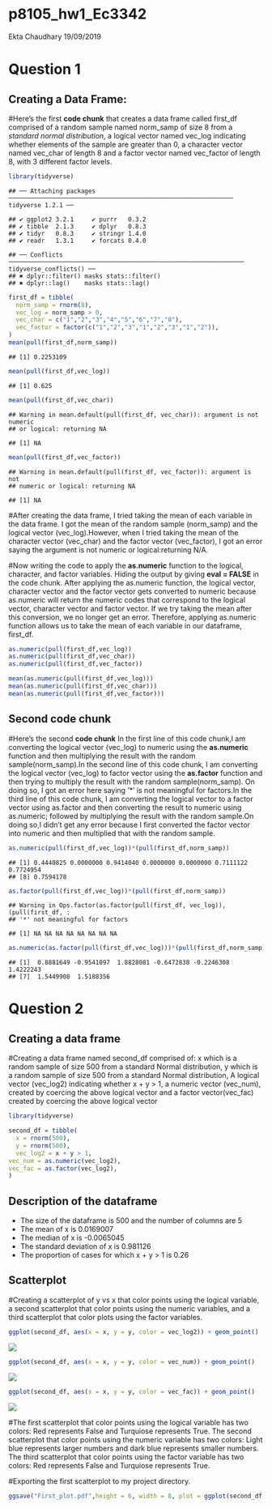 p8105\_hw1\_Ec3342
================
Ekta Chaudhary
19/09/2019

# Question 1

## Creating a Data Frame:

\#Here’s the first **code chunk** that creates a data frame called
first\_df comprised of a random sample named norm\_samp of size 8 from a
*standard normal distribution*, a logical vector named vec\_log
indicating whether elements of the sample are greater than 0, a
character vector named vec\_char of length 8 and a factor vector named
vec\_factor of length 8, with 3 different factor
    levels.

``` r
library(tidyverse)
```

    ## ── Attaching packages ────────────────────────────────────────────────────────────── tidyverse 1.2.1 ──

    ## ✔ ggplot2 3.2.1     ✔ purrr   0.3.2
    ## ✔ tibble  2.1.3     ✔ dplyr   0.8.3
    ## ✔ tidyr   0.8.3     ✔ stringr 1.4.0
    ## ✔ readr   1.3.1     ✔ forcats 0.4.0

    ## ── Conflicts ───────────────────────────────────────────────────────────────── tidyverse_conflicts() ──
    ## ✖ dplyr::filter() masks stats::filter()
    ## ✖ dplyr::lag()    masks stats::lag()

``` r
first_df = tibble(
  norm_samp = rnorm(8),
  vec_log = norm_samp > 0,
  vec_char = c("1","2","3","4","5","6","7","8"),
  vec_factor = factor(c("1","2","3","1","2","3","1","2")),
)
mean(pull(first_df,norm_samp)) 
```

    ## [1] 0.2253109

``` r
mean(pull(first_df,vec_log))
```

    ## [1] 0.625

``` r
mean(pull(first_df,vec_char))
```

    ## Warning in mean.default(pull(first_df, vec_char)): argument is not numeric
    ## or logical: returning NA

    ## [1] NA

``` r
mean(pull(first_df,vec_factor))
```

    ## Warning in mean.default(pull(first_df, vec_factor)): argument is not
    ## numeric or logical: returning NA

    ## [1] NA

\#After creating the data frame, I tried taking the mean of each
variable in the data frame. I got the mean of the random sample
(norm\_samp) and the logical vector (vec\_log).However, when I tried
taking the mean of the character vector (vec\_char) and the factor
vector (vec\_factor), I got an error saying the argument is not numeric
or logical:returning N/A.

\#Now writing the code to apply the **as.numeric** function to the
logical, character, and factor variables. Hiding the output by giving
**eval = FALSE** in the code chunk. After applying the as.numeric
function, the logical vector, character vector and the factor vector
gets converted to numeric because as.numeric will return the numeric
codes that correspond to the logical vector, character vector and factor
vector. If we try taking the mean after this conversion, we no longer
get an error. Therefore, applying as.numeric function allows us to take
the mean of each variable in our dataframe, first\_df.

``` r
as.numeric(pull(first_df,vec_log))
as.numeric(pull(first_df,vec_char))
as.numeric(pull(first_df,vec_factor))

mean(as.numeric(pull(first_df,vec_log)))
mean(as.numeric(pull(first_df,vec_char)))
mean(as.numeric(pull(first_df,vec_factor)))
```

## Second code chunk

\#Here’s the second **code chunk** In the first line of this code
chunk,I am converting the logical vector (vec\_log) to numeric using the
**as.numeric** function and then multiplying the result with the random
sample(norm\_samp).In the second line of this code chunk, I am
converting the logical vector (vec\_log) to factor vector using the
**as.factor** function and then trying to multiply the result with the
random sample(norm\_samp). On doing so, I got an error here saying ’\*’
is not meaningful for factors.In the third line of this code chunk, I am
converting the logical vector to a factor vector using as.factor and
then converting the result to numeric using as.numeric; followed by
multiplying the result with the random sample.On doing so,I didn’t get
any error because I first converted the factor vector into numeric and
then multiplied that with the random
    sample.

``` r
as.numeric(pull(first_df,vec_log))*(pull(first_df,norm_samp))
```

    ## [1] 0.4440825 0.0000000 0.9414040 0.0000000 0.0000000 0.7111122 0.7724954
    ## [8] 0.7594178

``` r
as.factor(pull(first_df,vec_log))*(pull(first_df,norm_samp))
```

    ## Warning in Ops.factor(as.factor(pull(first_df, vec_log)), (pull(first_df, :
    ## '*' not meaningful for factors

    ## [1] NA NA NA NA NA NA NA NA

``` r
as.numeric(as.factor(pull(first_df,vec_log)))*(pull(first_df,norm_samp))
```

    ## [1]  0.8881649 -0.9541097  1.8828081 -0.6472838 -0.2246308  1.4222243
    ## [7]  1.5449908  1.5188356

# Question 2

## Creating a data frame

\#Creating a data frame named second\_df comprised of: x which is a
random sample of size 500 from a standard Normal distribution, y which
is a random sample of size 500 from a standard Normal distribution, A
logical vector (vec\_log2) indicating whether x + y \> 1, a numeric
vector (vec\_num), created by coercing the above logical vector and a
factor vector(vec\_fac) created by coercing the above logical vector

``` r
library(tidyverse)

second_df = tibble(
  x = rnorm(500),
  y = rnorm(500),
  vec_log2 = x + y > 1,
vec_num = as.numeric(vec_log2),
vec_fac = as.factor(vec_log2),
)
```

## Description of the dataframe

  - The size of the dataframe is 500 and the number of columns are 5
  - The mean of x is 0.0169007
  - The median of x is -0.0065045
  - The standard deviation of x is 0.981126
  - The proportion of cases for which x + y \> 1 is 0.26

## Scatterplot

\#Creating a scatterplot of y vs x that color points using the logical
variable, a second scatterplot that color points using the numeric
variables, and a third scatterplot that color plots using the factor
variables.

``` r
ggplot(second_df, aes(x = x, y = y, color = vec_log2)) + geom_point() 
```

![](p8105_hw1_Ec3342_files/figure-gfm/scatterplot-1.png)<!-- -->

``` r
ggplot(second_df, aes(x = x, y = y, color = vec_num)) + geom_point() 
```

![](p8105_hw1_Ec3342_files/figure-gfm/scatterplot-2.png)<!-- -->

``` r
ggplot(second_df, aes(x = x, y = y, color = vec_fac)) + geom_point() 
```

![](p8105_hw1_Ec3342_files/figure-gfm/scatterplot-3.png)<!-- -->

\#The first scatterplot that color points using the logical variable has
two colors: Red represents False and Turquiose represents True. The
second scatterplot that color points using the numeric variable has two
colors: Light blue represents larger numbers and dark blue represents
smaller numbers. The third scatterplot that color points using the
factor variable has two colors: Red represents False and Turquiose
represents True.

\#Exporting the first scatterplot to my project
directory.

``` r
ggsave("First_plot.pdf",height = 6, width = 8, plot = ggplot(second_df, aes(x = x, y = y, color = vec_log2)) + geom_point())
```
